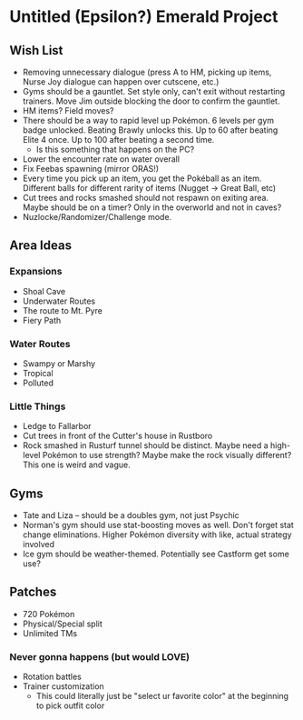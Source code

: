 # Untitled (Epsilon?) Emerald Project

## Wish List
* Removing unnecessary dialogue (press A to HM, picking up items, Nurse Joy dialogue can happen over cutscene, etc.)
* Gyms should be a gauntlet. Set style only, can't exit without restarting trainers. Move Jim outside blocking the door to confirm the gauntlet.
* HM items? Field moves?
* There should be a way to rapid level up Pokémon. 6 levels per gym badge unlocked. Beating Brawly unlocks this. Up to 60 after beating Elite 4 once. Up to 100 after beating a second time.
  *  Is this something that happens on the PC?
* Lower the encounter rate on water overall
* Fix Feebas spawning (mirror ORAS!)
* Every time you pick up an item, you get the Pokéball as an item. Different balls for different rarity of items (Nugget → Great Ball, etc)
* Cut trees and rocks smashed should not respawn on exiting area. Maybe should be on a timer? Only in the overworld and not in caves?
* Nuzlocke/Randomizer/Challenge mode.

## Area Ideas
### Expansions
* Shoal Cave
* Underwater Routes
* The route to Mt. Pyre
* Fiery Path

### Water Routes
* Swampy or Marshy
* Tropical
* Polluted

### Little Things
* Ledge to Fallarbor 
* Cut trees in front of the Cutter's house in Rustboro
* Rock smashed in Rusturf tunnel should be distinct. Maybe need a high-level Pokémon to use strength? Maybe make the rock visually different? This one is weird and vague.

## Gyms
* Tate and Liza – should be a doubles gym, not just Psychic
* Norman's gym should use stat-boosting moves as well. Don't forget stat change eliminations. Higher Pokémon diversity with like, actual strategy involved
* Ice gym should be weather-themed. Potentially see Castform get some use?

## Patches
* 720 Pokémon
* Physical/Special split
* Unlimited TMs

### Never gonna happens (but would LOVE)
* Rotation battles
* Trainer customization
  * This could literally just be "select ur favorite color" at the beginning to pick outfit color
